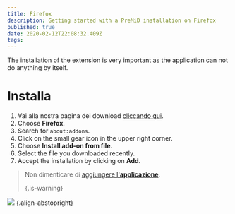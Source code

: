 ```yaml
---
title: Firefox
description: Getting started with a PreMiD installation on Firefox
published: true
date: 2020-02-12T22:08:32.409Z
tags:
---
```


The installation of the extension is very important as the application can not do anything by itself.

# Installa
1. Vai alla nostra pagina dei download [cliccando qui](https://premid.app/downloads).
2. Choose **Firefox**.
3. Search for `about:addons`.
4. Click on the small gear icon in the upper right corner.
5. Choose **Install add-on from file**.
6. Select the file you downloaded recently.
7. Accept the installation by clicking on **Add**.

> Non dimenticare di [aggiungere l'**applicazione**](/install). 
> 
> {.is-warning}

![](https://img.icons8.com/color/2x/firefox.png) {.align-abstopright}